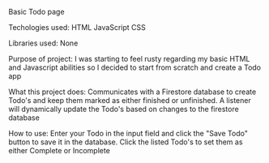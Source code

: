 Basic Todo page

Techologies used:
HTML
JavaScript
CSS

Libraries used:
None

Purpose of project:
I was starting to feel rusty regarding my basic HTML and Javascript abilities so I decided to start from scratch and create a Todo app

What this project does:
Communicates with a Firestore database to create Todo's and keep them marked as either finished or unfinished. A listener will dynamically update the Todo's based on changes to the firestore database

How to use:
Enter your Todo in the input field and click the "Save Todo" button to save it in the database.
Click the listed Todo's to set them as either Complete or Incomplete